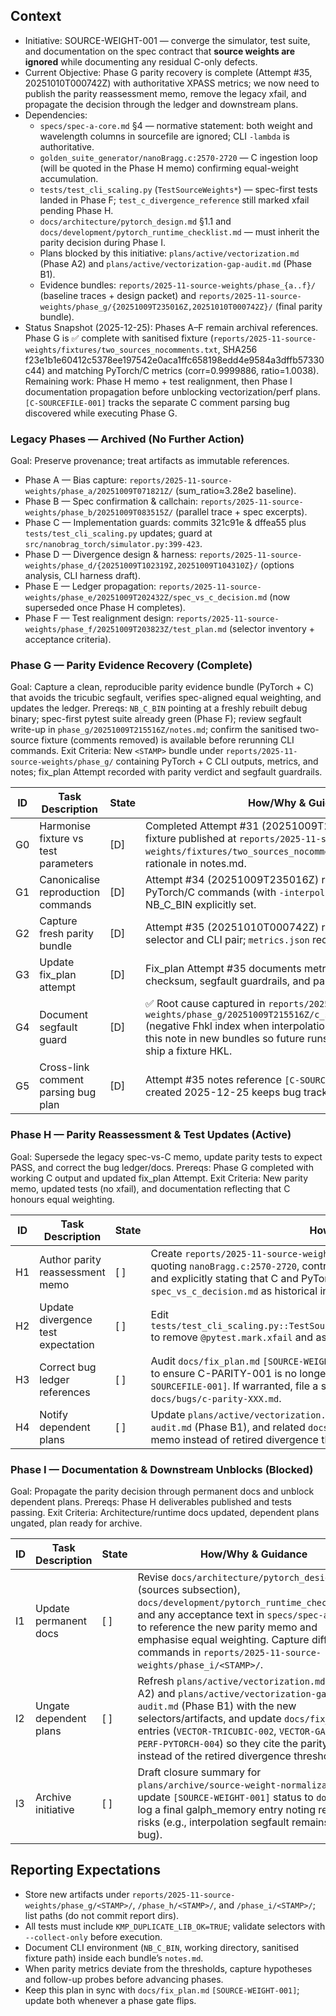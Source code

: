 ## Context
- Initiative: SOURCE-WEIGHT-001 — converge the simulator, test suite, and documentation on the spec contract that **source weights are ignored** while documenting any residual C-only defects.
- Current Objective: Phase G parity recovery is complete (Attempt #35, 20251010T000742Z) with authoritative XPASS metrics; we now need to publish the parity reassessment memo, remove the legacy xfail, and propagate the decision through the ledger and downstream plans.
- Dependencies:
  - `specs/spec-a-core.md` §4 — normative statement: both weight and wavelength columns in sourcefile are ignored; CLI `-lambda` is authoritative.
  - `golden_suite_generator/nanoBragg.c:2570-2720` — C ingestion loop (will be quoted in the Phase H memo) confirming equal-weight accumulation.
  - `tests/test_cli_scaling.py` (`TestSourceWeights*`) — spec-first tests landed in Phase F; `test_c_divergence_reference` still marked xfail pending Phase H.
  - `docs/architecture/pytorch_design.md` §1.1 and `docs/development/pytorch_runtime_checklist.md` — must inherit the parity decision during Phase I.
  - Plans blocked by this initiative: `plans/active/vectorization.md` (Phase A2) and `plans/active/vectorization-gap-audit.md` (Phase B1).
  - Evidence bundles: `reports/2025-11-source-weights/phase_{a..f}/` (baseline traces + design packet) and `reports/2025-11-source-weights/phase_g/{20251009T235016Z,20251010T000742Z}/` (final parity bundle).
- Status Snapshot (2025-12-25): Phases A–F remain archival references. Phase G is ✅ complete with sanitised fixture (`reports/2025-11-source-weights/fixtures/two_sources_nocomments.txt`, SHA256 f23e1b1e60412c5378ee197542e0aca1ffc658198edd4e9584a3dffb57330c44) and matching PyTorch/C metrics (corr=0.9999886, ratio=1.0038). Remaining work: Phase H memo + test realignment, then Phase I documentation propagation before unblocking vectorization/perf plans. `[C-SOURCEFILE-001]` tracks the separate C comment parsing bug discovered while executing Phase G.

### Legacy Phases — Archived (No Further Action)
Goal: Preserve provenance; treat artifacts as immutable references.
- Phase A — Bias capture: `reports/2025-11-source-weights/phase_a/20251009T071821Z/` (sum_ratio≈3.28e2 baseline).
- Phase B — Spec confirmation & callchain: `reports/2025-11-source-weights/phase_b/20251009T083515Z/` (parallel trace + spec excerpts).
- Phase C — Implementation guards: commits 321c91e & dffea55 plus `tests/test_cli_scaling.py` updates; guard at `src/nanobrag_torch/simulator.py:399-423`.
- Phase D — Divergence design & harness: `reports/2025-11-source-weights/phase_d/{20251009T102319Z,20251009T104310Z}/` (options analysis, CLI harness draft).
- Phase E — Ledger propagation: `reports/2025-11-source-weights/phase_e/20251009T202432Z/spec_vs_c_decision.md` (now superseded once Phase H completes).
- Phase F — Test realignment design: `reports/2025-11-source-weights/phase_f/20251009T203823Z/test_plan.md` (selector inventory + acceptance criteria).

### Phase G — Parity Evidence Recovery (Complete)
Goal: Capture a clean, reproducible parity evidence bundle (PyTorch + C) that avoids the tricubic segfault, verifies spec-aligned equal weighting, and updates the ledger.
Prereqs: `NB_C_BIN` pointing at a freshly rebuilt debug binary; spec-first pytest suite already green (Phase F); review segfault write-up in `phase_g/20251009T215516Z/notes.md`; confirm the sanitised two-source fixture (comments removed) is available before rerunning CLI commands.
Exit Criteria: New `<STAMP>` bundle under `reports/2025-11-source-weights/phase_g/` containing PyTorch + C CLI outputs, metrics, and notes; fix_plan Attempt recorded with parity verdict and segfault guardrails.

| ID | Task Description | State | How/Why & Guidance |
| --- | --- | --- | --- |
| G0 | Harmonise fixture vs test parameters | [D] | Completed Attempt #31 (20251009T230946Z). Comment-free fixture published at `reports/2025-11-source-weights/fixtures/two_sources_nocomments.txt` with SHA256 + rationale in notes.md. |
| G1 | Canonicalise reproduction commands | [D] | Attempt #34 (20251009T235016Z) recorded canonical PyTorch/C commands (with `-interpolate 0`) in `commands.txt`; NB_C_BIN explicitly set. |
| G2 | Capture fresh parity bundle | [D] | Attempt #35 (20251010T000742Z) ran the targeted pytest selector and CLI pair; `metrics.json` records corr=0.9999886, |sum_ratio−1|=0.0038. |
| G3 | Update fix_plan attempt | [D] | Fix_plan Attempt #35 documents metrics, sanitised fixture checksum, segfault guardrails, and parity verdict. |
| G4 | Document segfault guard | [D] | ✅ Root cause captured in `reports/2025-11-source-weights/phase_g/20251009T215516Z/c_segfault/crash_analysis.md` (negative Fhkl index when interpolation auto-enables). Reference this note in new bundles so future runs pass `-interpolate 0` or ship a fixture HKL. |
| G5 | Cross-link comment parsing bug plan | [D] | Attempt #35 notes reference `[C-SOURCEFILE-001]`; fix_plan entry created 2025-12-25 keeps bug tracking decoupled. |

### Phase H — Parity Reassessment & Test Updates (Active)
Goal: Supersede the legacy spec-vs-C memo, update parity tests to expect PASS, and correct the bug ledger/docs.
Prereqs: Phase G completed with working C output and updated fix_plan Attempt.
Exit Criteria: New parity memo, updated tests (no xfail), and documentation reflecting that C honours equal weighting.

| ID | Task Description | State | How/Why & Guidance |
| --- | --- | --- | --- |
| H1 | Author parity reassessment memo | [ ] | Create `reports/2025-11-source-weights/phase_h/<STAMP>/parity_reassessment.md` quoting `nanoBragg.c:2570-2720`, contrasting Phase E assumptions vs Phase G evidence, and explicitly stating that C and PyTorch ignore source weights. Mark `spec_vs_c_decision.md` as historical in the new memo. |
| H2 | Update divergence test expectation | [ ] | Edit `tests/test_cli_scaling.py::TestSourceWeightsDivergence::test_c_divergence_reference` to remove `@pytest.mark.xfail` and assert correlation ≥0.999 with |sum_ratio−1| ≤3e-3. Validate via targeted pytest selector and archive logs beside the memo. |
| H3 | Correct bug ledger references | [ ] | Audit `docs/fix_plan.md` `[SOURCE-WEIGHT-001]` narrative and `docs/bugs/verified_c_bugs.md` to ensure C-PARITY-001 is no longer cited for source weights, and cross-reference `[C-SOURCEFILE-001]`. If warranted, file a short bug note for the interpolation segfault under `docs/bugs/c-parity-XXX.md`. |
| H4 | Notify dependent plans | [ ] | Update `plans/active/vectorization.md` (Phase A2), `plans/active/vectorization-gap-audit.md` (Phase B1), and related `docs/fix_plan.md` entries so they reference the Phase H memo instead of retired divergence thresholds. |

### Phase I — Documentation & Downstream Unblocks (Blocked)
Goal: Propagate the parity decision through permanent docs and unblock dependent plans.
Prereqs: Phase H deliverables published and tests passing.
Exit Criteria: Architecture/runtime docs updated, dependent plans ungated, plan ready for archive.

| ID | Task Description | State | How/Why & Guidance |
| --- | --- | --- | --- |
| I1 | Update permanent docs | [ ] | Revise `docs/architecture/pytorch_design.md` (sources subsection), `docs/development/pytorch_runtime_checklist.md`, and any acceptance text in `specs/spec-a-core.md` to reference the new parity memo and emphasise equal weighting. Capture diffs + commands in `reports/2025-11-source-weights/phase_i/<STAMP>/`. |
| I2 | Ungate dependent plans | [ ] | Refresh `plans/active/vectorization.md` (Phase A2) and `plans/active/vectorization-gap-audit.md` (Phase B1) with the new selectors/artifacts, and update `docs/fix_plan.md` entries (`VECTOR-TRICUBIC-002`, `VECTOR-GAPS-002`, `PERF-PYTORCH-004`) so they cite the parity memo instead of the retired divergence thresholds. |
| I3 | Archive initiative | [ ] | Draft closure summary for `plans/archive/source-weight-normalization.md`, update `[SOURCE-WEIGHT-001]` status to `done`, and log a final galph_memory entry noting residual risks (e.g., interpolation segfault remains a C bug). |

## Reporting Expectations
- Store new artifacts under `reports/2025-11-source-weights/phase_g/<STAMP>/`, `/phase_h/<STAMP>/`, and `/phase_i/<STAMP>/`; list paths (do not commit report dirs).
- All tests must include `KMP_DUPLICATE_LIB_OK=TRUE`; validate selectors with `--collect-only` before execution.
- Document CLI environment (`NB_C_BIN`, working directory, sanitised fixture path) inside each bundle’s `notes.md`.
- When parity metrics deviate from the thresholds, capture hypotheses and follow-up probes before advancing phases.
- Keep this plan in sync with `docs/fix_plan.md` `[SOURCE-WEIGHT-001]`; update both whenever a phase gate flips.
